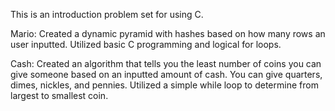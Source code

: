 This is an introduction problem set for using C. 

Mario:
Created a dynamic pyramid with hashes based on how many rows an user inputted. Utilized basic C programming
and logical for loops.

Cash:
Created an algorithm that tells you the least number of coins you can give someone based on an inputted amount of cash. You can give
quarters, dimes, nickles, and pennies. Utilized a simple while loop to determine from largest to smallest coin. 

